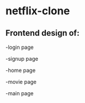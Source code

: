 # netflix-clone 

## Frontend design of:
-login page

-signup page

-home page

-movie page

-main page
